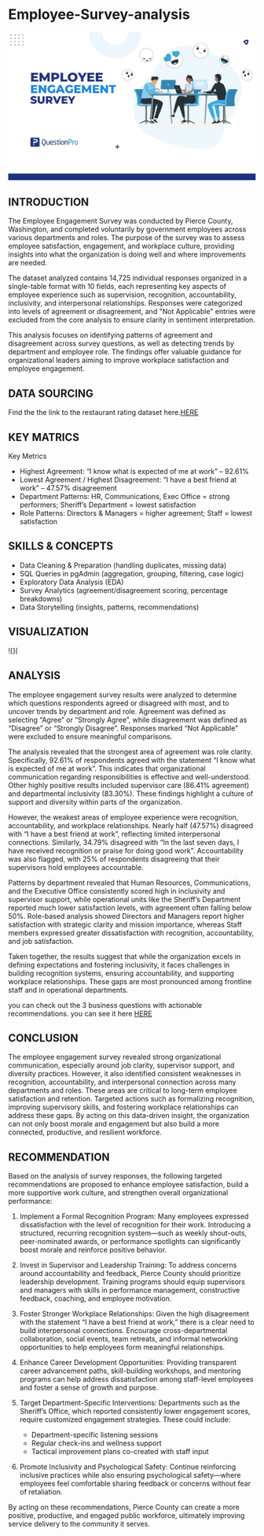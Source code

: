 # Employee-Survey-analysis
![](https://github.com/enogift1999-ui/Employee-Survey-analysis/blob/main/employee-engagement-survey.jpg)

## INTRODUCTION
The Employee Engagement Survey was conducted by Pierce County, Washington, and completed voluntarily by government employees across various departments and roles. The purpose of the survey was to assess employee satisfaction, engagement, and workplace culture, providing insights into what the organization is doing well and where improvements are needed.

The dataset analyzed contains 14,725 individual responses organized in a single-table format with 10 fields, each representing key aspects of employee experience such as supervision, recognition, accountability, inclusivity, and interpersonal relationships. Responses were categorized into levels of agreement or disagreement, and "Not Applicable" entries were excluded from the core analysis to ensure clarity in sentiment interpretation.

This analysis focuses on identifying patterns of agreement and disagreement across survey questions, as well as detecting trends by department and employee role. The findings offer valuable guidance for organizational leaders aiming to improve workplace satisfaction and employee engagement. 

## DATA SOURCING
Find the the link to the restaurant rating dataset here.[HERE](https://docs.google.com/spreadsheets/d/1nbhfp2ModgqDAPveYQG9CknRw2PYJQxbOTs3xSKOB8E/edit#gid=61186505)

## KEY MATRICS
Key Metrics
- Highest Agreement: “I know what is expected of me at work” – 92.61%
- Lowest Agreement / Highest Disagreement: “I have a best friend at work” – 47.57% disagreement
- Department Patterns: HR, Communications, Exec Office = strong performers; Sheriff’s Department = lowest satisfaction
- Role Patterns: Directors & Managers = higher agreement; Staff = lowest satisfaction

## SKILLS & CONCEPTS
- Data Cleaning & Preparation (handling duplicates, missing data)
- SQL Queries in pgAdmin (aggregation, grouping, filtering, case logic)
- Exploratory Data Analysis (EDA)
- Survey Analytics (agreement/disagreement scoring, percentage breakdowns)
- Data Storytelling (insights, patterns, recommendations)

## VISUALIZATION
![](

## ANALYSIS 
The employee engagement survey results were analyzed to determine which questions respondents agreed or disagreed with most, and to uncover trends by department and role. Agreement was defined as selecting “Agree” or “Strongly Agree”, while disagreement was defined as “Disagree” or “Strongly Disagree”. Responses marked “Not Applicable” were excluded to ensure meaningful comparisons.

The analysis revealed that the strongest area of agreement was role clarity. Specifically, 92.61% of respondents agreed with the statement “I know what is expected of me at work”. This indicates that organizational communication regarding responsibilities is effective and well-understood. Other highly positive results included supervisor care (86.41% agreement) and departmental inclusivity (83.30%). These findings highlight a culture of support and diversity within parts of the organization.

However, the weakest areas of employee experience were recognition, accountability, and workplace relationships. Nearly half (47.57%) disagreed with “I have a best friend at work”, reflecting limited interpersonal connections. Similarly, 34.79% disagreed with “In the last seven days, I have received recognition or praise for doing good work”. Accountability was also flagged, with 25% of respondents disagreeing that their supervisors hold employees accountable.

Patterns by department revealed that Human Resources, Communications, and the Executive Office consistently scored high in inclusivity and supervisor support, while operational units like the Sheriff’s Department reported much lower satisfaction levels, with agreement often falling below 50%. Role-based analysis showed Directors and Managers report higher satisfaction with strategic clarity and mission importance, whereas Staff members expressed greater dissatisfaction with recognition, accountability, and job satisfaction.

Taken together, the results suggest that while the organization excels in defining expectations and fostering inclusivity, it faces challenges in building recognition systems, ensuring accountability, and supporting workplace relationships. These gaps are most pronounced among frontline staff and in operational departments.

you can check out the 3 business questions with actionable recommendations. you can see it here [HERE](https://github.com/enogift1999-ui/Employee-Survey-analysis/blob/main/report.docx)

## CONCLUSION
The employee engagement survey revealed strong organizational communication, especially around job clarity, supervisor support, and diversity practices. However, it also identified consistent weaknesses in recognition, accountability, and interpersonal connection across many departments and roles. These areas are critical to long-term employee satisfaction and retention. Targeted actions such as formalizing recognition, improving supervisory skills, and fostering workplace relationships can address these gaps. By acting on this data-driven insight, the organization can not only boost morale and engagement but also build a more connected, productive, and resilient workforce.

## RECOMMENDATION 
Based on the analysis of survey responses, the following targeted recommendations are proposed to enhance employee satisfaction, build a more supportive work culture, and strengthen overall organizational performance:

1. Implement a Formal Recognition Program: Many employees expressed dissatisfaction with the level of recognition for their work. Introducing a structured, recurring recognition system—such as weekly shout-outs, peer-nominated awards, or performance spotlights can significantly boost morale and reinforce positive behavior.

2. Invest in Supervisor and Leadership Training: To address concerns around accountability and feedback, Pierce County should prioritize leadership development. Training programs should equip supervisors and managers with skills in performance management, constructive feedback, coaching, and employee motivation.

3. Foster Stronger Workplace Relationships: Given the high disagreement with the statement “I have a best friend at work,” there is a clear need to build interpersonal connections. Encourage cross-departmental collaboration, social events, team retreats, and informal networking opportunities to help employees form meaningful relationships.

4. Enhance Career Development Opportunities: Providing transparent career advancement paths, skill-building workshops, and mentoring programs can help address dissatisfaction among staff-level employees and foster a sense of growth and purpose.

5. Target Department-Specific Interventions: Departments such as the Sheriff’s Office, which reported consistently lower engagement scores, require customized engagement strategies. These could include:
   - Department-specific listening sessions
   - Regular check-ins and wellness support
   - Tactical improvement plans co-created with staff input

7. Promote Inclusivity and Psychological Safety: Continue reinforcing inclusive practices while also ensuring psychological safety—where employees feel comfortable sharing feedback or concerns without fear of retaliation.

By acting on these recommendations, Pierce County can create a more positive, productive, and engaged public workforce, ultimately improving service delivery to the community it serves.
